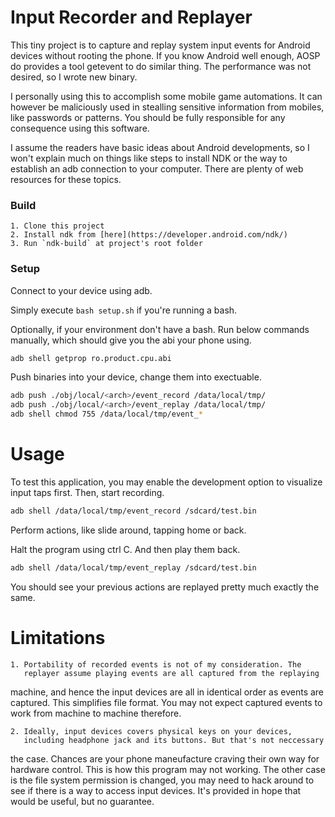 # Input Recorder and Replayer

This tiny project is to capture and replay system input events for Android
devices without rooting the phone. If you know Android well enough, AOSP do
provides a tool getevent to do similar thing. The performance was not desired,
so I wrote new binary.

I personally using this to accomplish some mobile game automations. It can
however be maliciously used in stealling sensitive information from mobiles,
like passwords or patterns. You should be fully responsible for any consequence
using this software.

I assume the readers have basic ideas about Android developments, so I won't
explain much on things like steps to install NDK or the way to establish an adb
connection to your computer. There are plenty of web resources for these
topics.

### Build

	1. Clone this project
	2. Install ndk from [here](https://developer.android.com/ndk/)
	3. Run `ndk-build` at project's root folder

### Setup

Connect to your device using adb.

Simply execute `bash setup.sh` if you're running a bash.

Optionally, if your environment don't have a bash. Run below
commands manually, which should give you the abi your phone using.

```bash
adb shell getprop ro.product.cpu.abi
```

Push binaries into your device, change them into exectuable.

```bash
adb push ./obj/local/<arch>/event_record /data/local/tmp/
adb push ./obj/local/<arch>/event_replay /data/local/tmp/
adb shell chmod 755 /data/local/tmp/event_*

```

# Usage

To test this application, you may enable the development option to
visualize input taps first. Then, start recording.

```bash
adb shell /data/local/tmp/event_record /sdcard/test.bin
```

Perform actions, like slide around, tapping home or back.

Halt the program using ctrl C. And then play them back.

```bash
adb shell /data/local/tmp/event_replay /sdcard/test.bin
```

You should see your previous actions are replayed pretty much
exactly the same.
	

# Limitations

	1. Portability of recorded events is not of my consideration. The
	   replayer assume playing events are all captured from the replaying
machine, and hence the input devices are all in identical order as events are
captured.  This simplifies file format. You may not expect captured events to
work from machine to machine therefore.

	2. Ideally, input devices covers physical keys on your devices,
	   including headphone jack and its buttons. But that's not neccessary
the case. Chances are your phone maneufacture craving their own way for
hardware control. This is how this program may not working. The other case is
the file system permission is changed, you may need to hack around to see if
there is a way to access input devices. It's provided in hope that would be
useful, but no guarantee.
